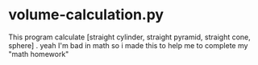 # volume-calculation.py
This program calculate [straight cylinder, straight pyramid, straight cone, sphere] . yeah I'm bad in math so i made this to help me to complete my "math homework"
